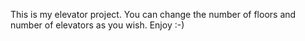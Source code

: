 This is my elevator project.
You can change the number of floors and number of elevators as you wish.
Enjoy :-)
